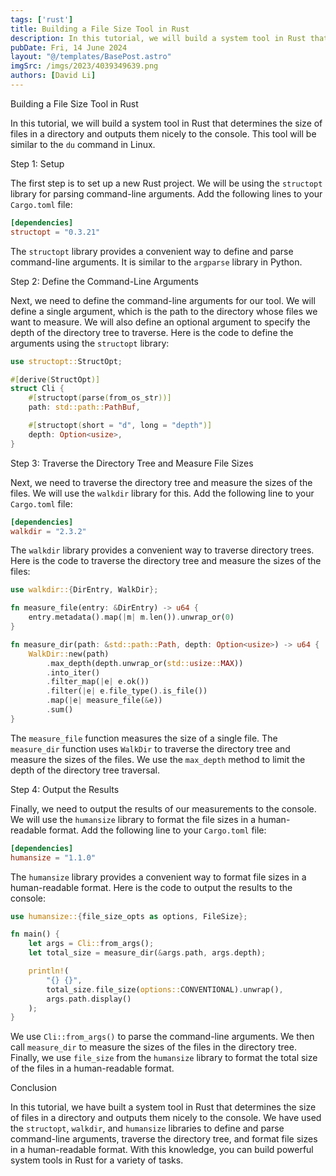 ```yaml
---
tags: ['rust']
title: Building a File Size Tool in Rust
description: In this tutorial, we will build a system tool in Rust that determines the size of files in a directory and outputs them nicely to the console. This tool will be similar to the `du` command in Linux.
pubDate: Fri, 14 June 2024
layout: "@/templates/BasePost.astro"
imgSrc: /imgs/2023/4039349639.png
authors: [David Li]
---
```


Building a File Size Tool in Rust

In this tutorial, we will build a system tool in Rust that determines the size of files in a directory and outputs them nicely to the console. This tool will be similar to the `du` command in Linux.

Step 1: Setup

The first step is to set up a new Rust project. We will be using the `structopt` library for parsing command-line arguments. Add the following lines to your `Cargo.toml` file:

```toml
[dependencies]
structopt = "0.3.21"
```

The `structopt` library provides a convenient way to define and parse command-line arguments. It is similar to the `argparse` library in Python.

Step 2: Define the Command-Line Arguments

Next, we need to define the command-line arguments for our tool. We will define a single argument, which is the path to the directory whose files we want to measure. We will also define an optional argument to specify the depth of the directory tree to traverse. Here is the code to define the arguments using the `structopt` library:

```rust
use structopt::StructOpt;

#[derive(StructOpt)]
struct Cli {
    #[structopt(parse(from_os_str))]
    path: std::path::PathBuf,

    #[structopt(short = "d", long = "depth")]
    depth: Option<usize>,
}
```

Step 3: Traverse the Directory Tree and Measure File Sizes

Next, we need to traverse the directory tree and measure the sizes of the files. We will use the `walkdir` library for this. Add the following line to your `Cargo.toml` file:

```toml
[dependencies]
walkdir = "2.3.2"
```

The `walkdir` library provides a convenient way to traverse directory trees. Here is the code to traverse the directory tree and measure the sizes of the files:

```rust
use walkdir::{DirEntry, WalkDir};

fn measure_file(entry: &DirEntry) -> u64 {
    entry.metadata().map(|m| m.len()).unwrap_or(0)
}

fn measure_dir(path: &std::path::Path, depth: Option<usize>) -> u64 {
    WalkDir::new(path)
        .max_depth(depth.unwrap_or(std::usize::MAX))
        .into_iter()
        .filter_map(|e| e.ok())
        .filter(|e| e.file_type().is_file())
        .map(|e| measure_file(&e))
        .sum()
}
```

The `measure_file` function measures the size of a single file. The `measure_dir` function uses `WalkDir` to traverse the directory tree and measure the sizes of the files. We use the `max_depth` method to limit the depth of the directory tree traversal.

Step 4: Output the Results

Finally, we need to output the results of our measurements to the console. We will use the `humansize` library to format the file sizes in a human-readable format. Add the following line to your `Cargo.toml` file:

```toml
[dependencies]
humansize = "1.1.0"
```

The `humansize` library provides a convenient way to format file sizes in a human-readable format. Here is the code to output the results to the console:

```rust
use humansize::{file_size_opts as options, FileSize};

fn main() {
    let args = Cli::from_args();
    let total_size = measure_dir(&args.path, args.depth);

    println!(
        "{} {}",
        total_size.file_size(options::CONVENTIONAL).unwrap(),
        args.path.display()
    );
}
```

We use `Cli::from_args()` to parse the command-line arguments. We then call `measure_dir` to measure the sizes of the files in the directory tree. Finally, we use `file_size` from the `humansize` library to format the total size of the files in a human-readable format.

Conclusion

In this tutorial, we have built a system tool in Rust that determines the size of files in a directory and outputs them nicely to the console. We have used the `structopt`, `walkdir`, and `humansize` libraries to define and parse command-line arguments, traverse the directory tree, and format file sizes in a human-readable format. With this knowledge, you can build powerful system tools in Rust for a variety of tasks.